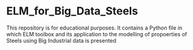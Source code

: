 # ELM_for_Big_Data_Steels

This repository is for educational purposes. It contains a Python file in which ELM toolbox and its application to the modelling of propoerties of Steels using Big Industrial data is presented
